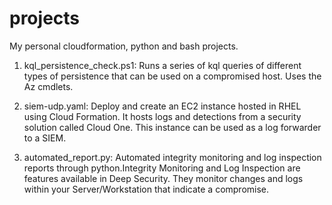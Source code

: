 # projects
My personal cloudformation, python and bash projects.

1. kql_persistence_check.ps1:
Runs a series of kql queries of different types of persistence that can be used on a compromised host. Uses the Az cmdlets.

3. siem-udp.yaml:
Deploy and create an EC2 instance hosted in RHEL using Cloud Formation. It hosts logs and detections from a security solution called Cloud One. This instance can be used as a log forwarder to a SIEM.

4. automated_report.py:
Automated integrity monitoring and log inspection reports through python.Integrity Monitoring and Log Inspection are features available in Deep Security. They monitor changes and logs within your Server/Workstation that indicate a compromise.
